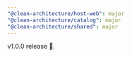 ```yaml
---
"@clean-architecture/host-web": major
"@clean-architecture/catalog": major
"@clean-architecture/shared": major
---
```


v1.0.0 release 🚀.
